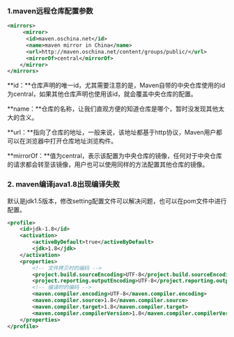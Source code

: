 ### 1.maven远程仓库配置参数

```xml
<mirrors>
     <mirror>
      <id>maven.oschina.net</id>
      <name>maven mirror in China</name>
      <url>http://maven.oschina.net/content/groups/public/</url>
      <mirrorOf>central</mirrorOf>
    </mirror>
</mirrors>
```

**id：**仓库声明的唯一id，尤其需要注意的是，Maven自带的中央仓库使用的id为central，如果其他仓库声明也使用该id，就会覆盖中央仓库的配置。

**name：**仓库的名称，让我们直观方便的知道仓库是哪个，暂时没发现其他太大的含义。

**url：**指向了仓库的地址，一般来说，该地址都基于http协议，Maven用户都可以在浏览器中打开仓库地址浏览构件。

**mirrorOf：**值为central，表示该配置为中央仓库的镜像，任何对于中央仓库的请求都会转至该镜像，用户也可以使用同样的方法配置其他仓库的镜像。

### 2. maven编译java1.8出现编译失败

默认是jdk1.5版本，修改setting配置文件可以解决问题，也可以在pom文件中进行配置。

```xml
<profile>
    <id>jdk-1.8</id>
    <activation>
        <activeByDefault>true</activeByDefault>
        <jdk>1.8</jdk>
    </activation>
    <properties>
        <!-- 文件拷贝时的编码 -->  
        <project.build.sourceEncoding>UTF-8</project.build.sourceEncoding>  
        <project.reporting.outputEncoding>UTF-8</project.reporting.outputEncoding>  
        <!-- 编译时的编码 -->  
        <maven.compiler.encoding>UTF-8</maven.compiler.encoding>
        <maven.compiler.source>1.8</maven.compiler.source>
        <maven.compiler.target>1.8</maven.compiler.target>
        <maven.compiler.compilerVersion>1.8</maven.compiler.compilerVersion> 
    </properties>
</profile>

```

